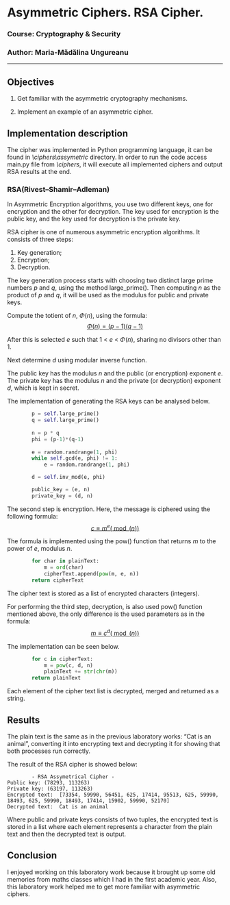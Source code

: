 
# Asymmetric Ciphers. RSA Cipher.

### Course: Cryptography & Security

### Author:  Maria-Mădălina Ungureanu

----

## Objectives

1. Get familiar with the asymmetric cryptography mechanisms.
    
2.  Implement an example of an asymmetric cipher.
    
## Implementation description

The cipher was implemented in Python programming language, it can be found in *\ciphers\assymetric* directory. In order to run the code access main.py file from *\ciphers*, it will execute all implemented ciphers and output RSA results at the end.

### RSA(**Rivest–Shamir–Adleman**)

In Asymmetric Encryption algorithms, you use two different keys, one for encryption and the other for decryption. The key used for encryption is the public key, and the key used for decryption is the private key.

RSA cipher is one of numerous asymmetric encryption algorithms. It consists of three steps: 
1. Key generation;
2. Encryption;
3. Decryption.

The key generation process starts with choosing two distinct large prime numbers $p$ and $q$, using the method large_prime(). Then computing $n$ as the product of $p$ and $q$, it will be used as the modulus for public and private keys.

Compute the totient of $n$, $\Phi(n)$, using the formula:
[$$ \Phi(n)=(p-1)(q-1)$$](https://sites.google.com/site/danzcosmos/the-rsa-algorithm)   

After this is selected $e$ such that 1 < $e$ < $\Phi(n)$, sharing no divisors other than 1.

Next determine $d$ using modular inverse function.

The public key has the modulus $n$ and the public (or encryption) exponent $e$. The private key has the modulus $n$ and the private (or decryption) exponent $d$, which is kept in secret.

The implementation of generating the RSA keys can be analysed below.

```python
        p = self.large_prime()
        q = self.large_prime()
        
        n = p * q
        phi = (p-1)*(q-1)
        
        e = random.randrange(1, phi)     
        while self.gcd(e, phi) != 1:
            e = random.randrange(1, phi)

        d = self.inv_mod(e, phi)

        public_key = (e, n)
        private_key = (d, n) 
```

The second step is encryption. Here, the message is ciphered using the following formula: [$$c \equiv {m^e (\bmod(n))}$$](https://sites.google.com/site/danzcosmos/the-rsa-algorithm)

The formula is implemented using the pow() function that returns $m$ to the power of $e$, modulus $n$.
```python
        for char in plainText:
            m = ord(char)
            cipherText.append(pow(m, e, n)) 
        return cipherText 
```
The cipher text is stored as a list of encrypted characters (integers).

For performing the third step, decryption, is also used pow() function mentioned above, the only difference is the used parameters as in the formula:
[$$m \equiv {c^d (\bmod(n))}$$](https://sites.google.com/site/danzcosmos/the-rsa-algorithm)

The implementation can be seen below.
```python
        for c in cipherText:
            m = pow(c, d, n)
            plainText += str(chr(m))
        return plainText
```
Each element of the cipher text list is decrypted, merged and returned as a string.


## Results

The plain text is the same as in the previous laboratory works: “Cat is an animal”, converting it into encrypting text and decrypting it for showing that both processes run correctly.

The result of the RSA cipher  is showed below:

```         
        - RSA Assymetrical Cipher -
Public key: (78293, 113263)
Private key: (63197, 113263)
Encrypted text:  [73354, 59990, 56451, 625, 17414, 95513, 625, 59990, 18493, 625, 59990, 18493, 17414, 15902, 59990, 52170]
Decrypted text:  Cat is an animal
```

Where public and private keys consists of two tuples, the encrypted text is stored in a list where each element represents a character from the plain text and then the decrypted text is output.

## Conclusion

I enjoyed working on this laboratory work because it brought up some old memories from maths classes which I had in the first academic year. Also, this laboratory work helped me to get more familiar with asymmetric ciphers.
